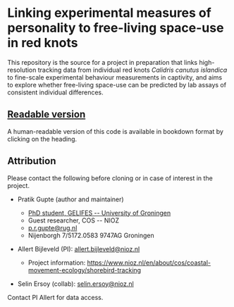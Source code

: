 # Linking experimental measures of personality to free-living space-use in red knots

This repository is the source for a project in preparation that links high-resolution tracking data from individual red knots _Calidris canutus islandica_ to fine-scale experimental behaviour measurements in captivity, and aims to explore whether free-living space-use can be predicted by lab assays of consistent individual differences.

## [Readable version](https://pratikunterwegs.github.io/redknotMoveWaddensea/)

A human-readable version of this code is available in bookdown format by clicking on the heading.

## Attribution

Please contact the following before cloning or in case of interest in the project.

- Pratik Gupte (author and maintainer)
  - [PhD student, GELIFES -- University of Groningen](https://www.rug.nl/staff/p.r.gupte)
  - Guest researcher, COS -- NIOZ
  - p.r.gupte@rug.nl
  - Nijenborgh 7/5172.0583 9747AG Groningen

- Allert Bijleveld (PI): allert.bijleveld@nioz.nl
  - Project information: https://www.nioz.nl/en/about/cos/coastal-movement-ecology/shorebird-tracking

- Selin Ersoy (collab): selin.ersoy@nioz.nl

Contact PI Allert for data access.
